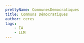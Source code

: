 ```yaml
---
prettyName: CommunesDemocratiques
title: Communs Démocratiques
author: ceres
tags:
    - IA
    - LLM
---
```

